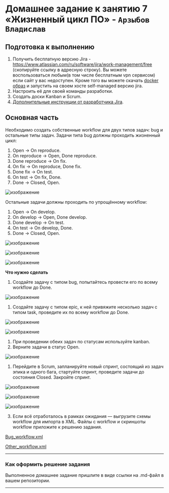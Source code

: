# Домашнее задание к занятию 7 «Жизненный цикл ПО» - `Арзыбов Владислав`

## Подготовка к выполнению

1. Получить бесплатную версию Jira - https://www.atlassian.com/ru/software/jira/work-management/free (скопируйте ссылку в адресную строку). Вы можете воспользоваться любым(в том числе бесплатным vpn сервисом) если сайт у вас недоступен. Кроме того вы можете скачать [docker образ](https://hub.docker.com/r/atlassian/jira-software/#) и запустить на своем хосте self-managed версию jira.
2. Настроить её для своей команды разработки.
3. Создать доски Kanban и Scrum.
4. [Дополнительные инструкции от разработчика Jira](https://support.atlassian.com/jira-cloud-administration/docs/import-and-export-issue-workflows/).

## Основная часть

Необходимо создать собственные workflow для двух типов задач: bug и остальные типы задач. Задачи типа bug должны проходить жизненный цикл:

1. Open -> On reproduce.
2. On reproduce -> Open, Done reproduce.
3. Done reproduce -> On fix.
4. On fix -> On reproduce, Done fix.
5. Done fix -> On test.
6. On test -> On fix, Done.
7. Done -> Closed, Open.

![изображение](https://github.com/user-attachments/assets/f2ad46fd-7ba5-4095-946a-d31d2c4051eb)


Остальные задачи должны проходить по упрощённому workflow:

1. Open -> On develop.
2. On develop -> Open, Done develop.
3. Done develop -> On test.
4. On test -> On develop, Done.
5. Done -> Closed, Open.

![изображение](https://github.com/user-attachments/assets/dc99fdd7-7b81-4c05-8461-d5444a4f7908)



![изображение](https://github.com/user-attachments/assets/abae5ec6-c4ba-402a-9441-e2a2d6d10f44)

![изображение](https://github.com/user-attachments/assets/9bbc597e-3e71-4c0d-83f0-a9421f548832)


**Что нужно сделать**

1. Создайте задачу с типом bug, попытайтесь провести его по всему workflow до Done.

![изображение](https://github.com/user-attachments/assets/82343b3b-3e58-42cf-992a-5e91c080f112)

1. Создайте задачу с типом epic, к ней привяжите несколько задач с типом task, проведите их по всему workflow до Done.

![изображение](https://github.com/user-attachments/assets/f4fa3c36-a979-48b1-bbfc-d535015b10a4)

![изображение](https://github.com/user-attachments/assets/a15f78d5-d4b9-4743-a0d0-23a5754b1574)

1. При проведении обеих задач по статусам используйте kanban. 
1. Верните задачи в статус Open.

![изображение](https://github.com/user-attachments/assets/f965faa9-59ce-417f-8f53-15c6bcf7199d)

1. Перейдите в Scrum, запланируйте новый спринт, состоящий из задач эпика и одного бага, стартуйте спринт, проведите задачи до состояния Closed. Закройте спринт.

![изображение](https://github.com/user-attachments/assets/0911fd8f-d48f-4cef-a9ff-07bbfe1c550e)

![изображение](https://github.com/user-attachments/assets/11a53941-62db-492e-97d4-60c81d96bc83)

![изображение](https://github.com/user-attachments/assets/cf9b2285-71c4-4609-a073-c54c81a54a67)

3. Если всё отработалось в рамках ожидания — выгрузите схемы workflow для импорта в XML. Файлы с workflow и скриншоты workflow приложите к решению задания.

[Bug_workflow.xml](https://github.com/vladislav-arzybov/HOMEWORK/blob/main/18_Nepreryvnaya_razrabotka_and_integraciya/Bug_workflow.xml)

[Other_workflow.xml](https://github.com/vladislav-arzybov/HOMEWORK/blob/main/18_Nepreryvnaya_razrabotka_and_integraciya/Other_workflow.xml)

---

### Как оформить решение задания

Выполненное домашнее задание пришлите в виде ссылки на .md-файл в вашем репозитории.

---

